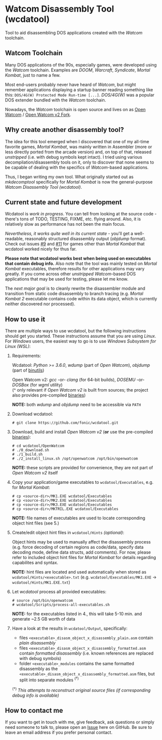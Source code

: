 # Watcom Disassembly Tool (wcdatool)

Tool to aid disassembling DOS applications created with the *Watcom* toolchain.

## Watcom Toolchain

Many DOS applications of the 90s, especially games, were developed using the *Watcom* toolchain. Examples are *DOOM*, *Warcraft*, *Syndicate*, *Mortal Kombat*, just to name a few.

Most end-users probably never have heard of *Watcom*, but might remember applications displaying a startup banner reading something like this: `DOS/4G(W) Protected Mode Run-time [...]`. *DOS/4G(W)* was a popular DOS extender bundled with the *Watcom* toolchain.

Nowadays, the *Watcom* toolchain is open source and lives on as [Open Watcom](http://openwatcom.org/) / [Open Watcom v2 Fork](https://open-watcom.github.io/).

## Why create another disassembly tool?

The idea for this tool emerged when I discovered that one of my all-time favorite games, *Mortal Kombat*, was mainly written in Assembler (more or less directly ported from the arcade version) and, on top of that, released *unstripped* (i.e. with debug symbols kept intact). I tried using various decompilation/disassembly tools on it, only to discover that none seems to be capable of dealing with the specifics of *Watcom*-based applications.

Thus, I began writing my own tool. What originally started out as *mkdecomptool* specifically for *Mortal Kombat* is now the general-purpose *Watcom Disassembly Tool (wcdatool)*.

## Current state and future development

Wcdatool is *work in progress*. You can tell from looking at the source code - there's tons of TODO, TESTING, FIXME, etc. flying around. Also, it is relatively slow as performance has not been the main focus.

*Nevertheless, it works quite well in its current state* - you'll get a well-readable, reasonably structured disassembly output (*objdump* format). Check out issues [#9](https://github.com/fonic/wcdatool/issues/9) and [#11](https://github.com/fonic/wcdatool/issues/11) for games other than *Mortal Kombat* that wcdatool worked nicely for thus far.  

**Please note that wcdatool works best when being used on executables that contain debug info.** Also note that the tool was mainly tested on *Mortal Kombat* executables, therefore results for other applications may vary greatly. If you come across other *unstripped* *Watcom*-based DOS applications that may be used for testing, please let me know.

The *next major goal* is to cleanly rewrite the disassembler module and transition from static code disassembly to branch tracing (e.g. *Mortal Kombat 2* executable contains code within its data object, which is currently neither discovered nor processed).

## How to use it

There are multiple ways to use wcdatool, but the following instructions should get you started. These instructions assume that you are using *Linux*. For *Windows* users, the easiest way to go is to use *Windows Subsystem for Linux (WSL)*:  

1. Requirements:

   Wcdatool: *Python >= 3.6.0*, *wdump* (part of *Open Watcom*), *objdump* (part of [binutils](https://sourceware.org/binutils/))<br/>
   
   Open Watcom v2: *gcc* -or- *clang* (for 64-bit builds), *DOSEMU* -or- *DOSBox* (for *wgml* utility)<br/>
   (^ only relevant if *Open Watcom v2* is built from sources; the project also provides pre-compiled [binaries](https://github.com/open-watcom/open-watcom-v2/releases))
   
   **NOTE:** both *wdump* and *objdump* need to be accessible via `PATH`

2. Download wcdatool:
   ```
   # git clone https://github.com/fonic/wcdatool.git
   ```

3. Download, build and install *Open Watcom v2* (**or** use the pre-compiled [binaries](https://github.com/open-watcom/open-watcom-v2/releases)):
   ```
   # cd wcdatool/OpenWatcom
   # ./0_download.sh
   # ./1_build.sh
   # ./2_install_linux.sh /opt/openwatcom /opt/bin/openwatcom
   ```
   **NOTE:** these scripts are provided for convenience, they are not part of *Open Watcom v2* itself

4. Copy your application/game executables to `wcdatool/Executables`, e.g. for *Mortal Kombat*:
   ```
   # cp <source-dir>/MK1.EXE wcdatool/Executables
   # cp <source-dir>/MK2.EXE wcdatool/Executables
   # cp <source-dir>/MK3.EXE wcdatool/Executables
   # cp <source-dir>/MKTRIL.EXE wcdatool/Executables
   ```
   **NOTE:** file names of executables are used to locate corresponding object hint files (see 5.)

5. Create/edit object hint files in `wcdatool/Hints` *(optional)*:

   Object hints may be used to manually affect the disassembly process (e.g. force decoding of certain regions as code/data, specify data decoding mode, define data structs, add comments). For now, please refer to included object hint files for *Mortal Kombat* for details regarding capabilites and syntax.

   **NOTE:** hint files are located and used automatically when stored as `wcdatool/Hints/<executable>.txt` (e.g. `wcdatool/Executables/MK1.EXE` -> `wcdatool/Hints/MK1.EXE.txt`)

6. Let *wcdatool* process all provided executables:
   ```
   # source /opt/bin/openwatcom
   # wcdatool/Scripts/process-all-executables.sh
   ```
   **NOTE:** for the executables listed in 4., this will take 5-10 min. and generate ~2.5 GB worth of data

7. Have a look at the results in `wcdatool/Output`, specifically:
   - files `<executable>_disasm_object_x_disassembly_plain.asm` contain *plain disassembly*
   - files `<executable>_disasm_object_x_disassembly_formatted.asm` contain *formatted disassembly* (i.e. known references are replaced with debug symbols)
   - folder `<executable>_modules` contains the same formatted disassembly as the `<executable>_disasm_object_x_disassembly_formatted.asm` files, but split into separate modules <sup>(*)</sup>

   <sup>(*)</sup> *This attempts to reconstruct original source files (if corresponding debug info is available)*

## How to contact me

If you want to get in touch with me, give feedback, ask questions or simply need someone to talk to, please open an [Issue](https://github.com/fonic/wcdatool/issues) here on GitHub. Be sure to leave an email address if you prefer personal contact.
